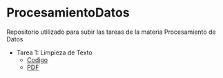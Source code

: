 # ProcesamientoDatos
Repositorio utilizado para subir las tareas de la materia Procesamiento de Datos

- Tarea 1: Limpieza de Texto
    - [Codigo](https://github.com/Steelfenix/ProcesamientoDatos/blob/main/Tarea%201/Tarea%201.ipynb)
    - [PDF](https://github.com/Steelfenix/ProcesamientoDatos/blob/main/Tarea%201/Tarea%201.ipynb)